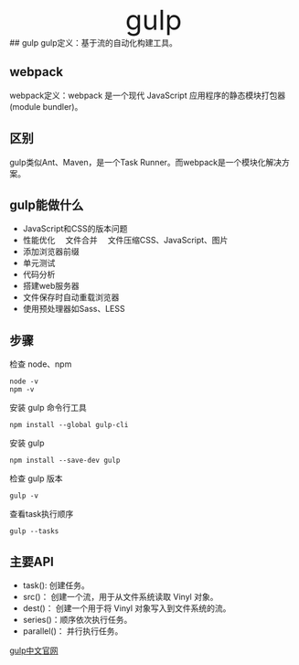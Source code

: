 <center><font size=15>gulp</font></center>
## gulp
  gulp定义：基于流的自动化构建工具。

## webpack
  webpack定义：webpack 是一个现代 JavaScript 应用程序的静态模块打包器(module bundler)。

## 区别
  gulp类似Ant、Maven，是一个Task Runner。而webpack是一个模块化解决方案。

## gulp能做什么
- JavaScript和CSS的版本问题
- 性能优化
  　文件合并
  　文件压缩CSS、JavaScript、图片
- 添加浏览器前缀
- 单元测试
- 代码分析
- 搭建web服务器
- 文件保存时自动重载浏览器
- 使用预处理器如Sass、LESS

## 步骤
检查 node、npm
```
node -v
npm -v
```
安装 gulp 命令行工具

```
npm install --global gulp-cli
```

安装 gulp
```
npm install --save-dev gulp
```

检查 gulp 版本
```
gulp -v
```

查看task执行顺序

```
gulp --tasks
```

## 主要API
- task(): 创建任务。
- src()： 创建一个流，用于从文件系统读取 Vinyl 对象。
- dest()： 创建一个用于将 Vinyl 对象写入到文件系统的流。
- series()：顺序依次执行任务。
- parallel()： 并行执行任务。

[gulp中文官网](http://www.gulpjs.com.cn/)
